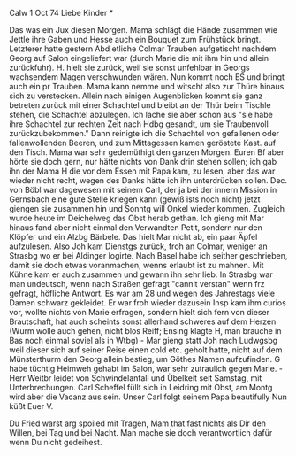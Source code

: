  Calw 1 Oct 74
Liebe Kinder <Fried>*

Das was ein Jux diesen Morgen. Mama schlägt die Hände zusammen wie Jettle ihre Gaben und Hesse auch ein Bouquet zum Frühstück bringt. Letzterer hatte gestern Abd etliche Colmar Trauben aufgetischt nachdem Georg auf Salon eingeliefert war (durch Marie die mit ihm hin und allein zurückfuhr). H. hielt sie zurück, weil sie sonst unfehlbar in Georgs wachsendem Magen verschwunden wären. Nun kommt noch ES und bringt auch ein pr Trauben. Mama kann nemme und witscht also zur Thüre hinaus sich zu verstecken. Allein nach einigen Augenblicken kommt sie ganz betreten zurück mit einer Schachtel und bleibt an der Thür beim Tischle stehen, die Schachtel abzulegen. Ich lache sie aber schon aus "sie habe ihre Schachtel zur rechten Zeit nach Hdbg gesandt, um sie Traubenvoll zurückzubekommen." Dann reinigte ich die Schachtel von gefallenen oder fallenwollenden Beeren, und zum Mittagessen kamen geröstete Kast. auf den Tisch. Mama war sehr gedemüthigt den ganzen Morgen. Euren Bf aber hörte sie doch gern, nur hätte nichts von Dank drin stehen sollen; ich gab ihn der Mama H die vor dem Essen mit Papa kam, zu lesen, aber das war wieder nicht recht, wegen des Danks hätte ich ihn unterdrücken sollen. Dec. von Böbl war dagewesen mit seinem Carl, der ja bei der innern Mission in Gernsbach eine gute Stelle kriegen kann (gewiß ists noch nicht) jetzt giengen sie zusammen hin und Sonntg will Onkel wieder kommen. Zugleich wurde heute im Deichelweg das Obst herab gethan. Ich gieng mit Mar hinaus fand aber nicht einmal den Verwandten Petit, sondern nur den Klöpfer und ein Alzbg Bärbele. Das hielt Mar nicht ab, ein paar Äpfel aufzulesen. 
Also Joh kam Dienstgs zurück, froh an Colmar, weniger an Strasbg wo er bei Aldinger logirte. Nach Basel habe ich seither geschrieben, damit sie doch etwas voranmachen, wenns erlaubt ist zu mahnen. Mit Kühne kam er auch zusammen und gewann ihn sehr lieb. In Strasbg war man undeutsch, wenn nach Straßen gefragt "cannit verstan" wenn frz gefragt, höfliche Antwort. Es war am 28 und wegen des Jahrestags viele Damen schwarz gekleidet. Er war froh wieder dazusein Insp kam ihm curios vor, wollte nichts von Marie erfragen, sondern hielt sich fern von dieser Brautschaft, hat auch scheints sonst allerhand schweres auf dem Herzen (Wurm wolle auch gehen, nicht blos Reiff; Ensing klagte H, man brauche in Bas noch einmal soviel als in Wtbg) - Mar gieng statt Joh nach Ludwgsbg weil dieser sich auf seiner Reise einen cold etc. geholt hatte, nicht auf dem Münsterthurm den Georg allein bestieg, um Göthes Namen aufzufinden. G habe tüchtig Heimweh gehabt im Salon, war sehr zutraulich gegen Marie. - Herr Weitbr leidet von Schwindelanfall und Übelkeit seit Samstag, mit Unterbrechungen. Carl Scheffel füllt sich in Leidring mit Obst, am Montg wird aber die Vacanz aus sein. Unser Carl folgt seinem Papa beautifully Nun küßt
 Euer V.

Du Fried warst arg spoiled mit Tragen, Mam that fast nichts als Dir den Willen, bei Tag und bei Nacht. Man mache sie doch verantwortlich dafür wenn Du nicht gedeihest.
